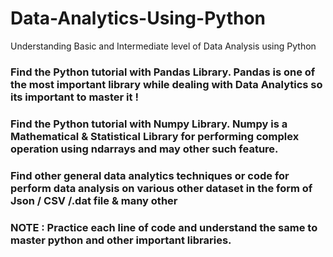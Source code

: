 # Data-Analytics-Using-Python
Understanding Basic and Intermediate level of Data Analysis using Python

### Find the Python tutorial with Pandas Library. Pandas is one of the most important library while dealing with Data Analytics so its important to master it !

### Find the Python tutorial with Numpy Library. Numpy is a Mathematical & Statistical Library for performing complex operation using ndarrays and may other such feature.

### Find other general data analytics techniques or code for perform data analysis on various other dataset in the form of Json / CSV /.dat file & many other

### NOTE : Practice each line of code and understand the same to master python and other important libraries.
